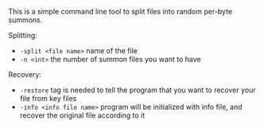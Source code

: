 This is a simple command line tool to split files into random per-byte summons.

Splitting:
* `-split <file name>` name of the file
* `-n <int>` the number of summon files you want to have

Recovery:
* `-restore` tag is needed to tell the program that you want to recover your file from key files
* `-info <info file name>` program will be initialized with info file, and recover the original file according to it
